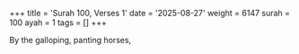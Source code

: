 +++
title = 'Surah 100, Verses 1'
date = '2025-08-27'
weight = 6147
surah = 100
ayah = 1
tags = []
+++

By the galloping, panting horses,